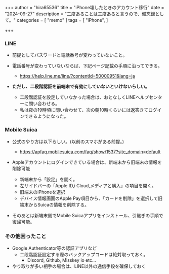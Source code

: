 +++
author = "hira65536"
title = "iPhone壊したときのアカウント移行"
date = "2024-09-27"
description = "二度あることは三度あると言うので、備忘録として。"
categories = [
    "memo"
]
tags = [
    "iPhone",
]

+++

### LINE

- 前提としてパスワードと電話番号が変わっていないこと。
- 電話番号が変わっていないならば、下記ページ記載の手順に沿ってできる。
  - https://help.line.me/line/?contentId=50000951&lang=ja

- **ただし、二段階認証を前端末で有効にしていないといけないらしい。**
  - 二段階認証を設定していなかった場合は、おとなしくLINEヘルプセンターに問い合わせる。
  - 私は夜の19時頃に問い合わせて、次の朝10時くらいには返答きてログインできるようになった。

### Mobile Suica

- 公式のやり方は以下らしい。(以前のスマホがある前提。)
  - https://apfaq.mobilesuica.com/faq/show/1537?site_domain=default
- Appleアカウントにログインできている場合は、新端末から旧端末の情報を削除可能
  - 新端末から「設定」を開く。
  - 左サイドバーの「Apple ID,i Cloud,メディアと購入」の項目を開く。
  - 旧端末のiPhoneを選択
  - デバイス情報画面のApple Pay項目から、「カードを削除」を選択して旧端末からSuicaの情報を削除する。

- そのあとは新端末側でMobile Suicaアプリをインストール、引継ぎの手順で復帰可能。

### その他困ったこと

- Google Authenticator等の認証アプリなど
  - 二段階認証設定する際のバックアップコードは絶対取っておく。
    - Discord, Github, Misskey io etc...
- やり取りが多い相手の場合は、LINE以外の通信手段を確保しておく

